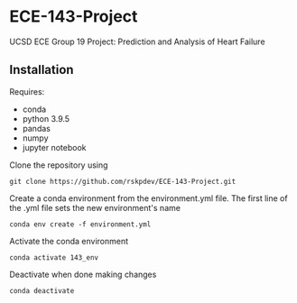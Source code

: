 # ECE-143-Project
UCSD ECE Group 19 Project: Prediction and Analysis of Heart Failure

## Installation

Requires:
- conda
- python 3.9.5
- pandas
- numpy
- jupyter notebook

Clone the repository using
```
git clone https://github.com/rskpdev/ECE-143-Project.git
```

Create a conda environment from the environment.yml file. The first line of the .yml file sets the new environment's name
```
conda env create -f environment.yml
```
Activate the conda environment
```
conda activate 143_env
```

Deactivate when done making changes
```
conda deactivate
```
